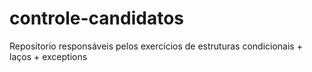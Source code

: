 # controle-candidatos
Repositorio responsáveis pelos exercícios de estruturas condicionais + laços + exceptions
